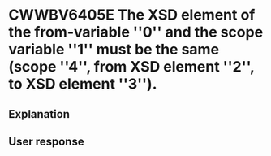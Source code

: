 # CWWBV6405E The XSD element of the from-variable ''0'' and the scope variable ''1'' must be the same (scope ''4'', from XSD element ''2'', to XSD element ''3'').

## Explanation

## User response